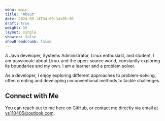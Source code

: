```yaml
---
menu: main
title: 'About'
date: 2024-09-14T04:09:14+05:30
draft: true
weight: 10
layout: single
showtoc: false
showBreadcrumb: false
---
```

A Java developer, Systems Administrator, Linux enthusiast, and student, I am passionate about Linux and the open-source world, constantly exploring its boundaries and my own. I am a learner and a problem solver.

As a developer, I enjoy exploring different approaches to problem-solving, often creating and developing unconventional methods to tackle challenges.

## Connect with Me
You can reach out to me here on GitHub, or contact me directly via email at [vs110405@outlook.com](mailto:vs110405@outlook.com).





